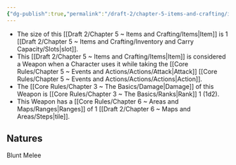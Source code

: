 ```yaml
---
{"dg-publish":true,"permalink":"/draft-2/chapter-5-items-and-crafting/item-property-lists/basic-properties/weapon/"}
---
```


- The size of this [[Draft 2/Chapter 5 ~ Items and Crafting/Items\|Item]] is 1 [[Draft 2/Chapter 5 ~ Items and Crafting/Inventory and Carry Capacity/Slots\|slot]].
- This [[Draft 2/Chapter 5 ~ Items and Crafting/Items\|Item]] is considered a Weapon when a Character uses it while taking the [[Core Rules/Chapter 5 ~ Events and Actions/Actions/Attack\|Attack]] [[Core Rules/Chapter 5 ~ Events and Actions/Actions/Actions\|Action]].
- The [[Core Rules/Chapter 3 ~ The Basics/Damage\|Damage]] of this Weapon is [[Core Rules/Chapter 3 ~ The Basics/Ranks\|Rank]] 1 (1d2).
- This Weapon has a [[Core Rules/Chapter 6 ~ Areas and Maps/Ranges\|Ranges]] of 1 [[Draft 2/Chapter 6 ~ Maps and Areas/Steps\|tile]].

## Natures
Blunt
Melee
